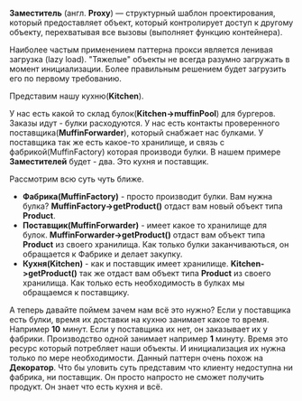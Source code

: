 **Заместитель** (англ. **Proxy**) — структурный шаблон проектирования, который предоставляет объект, который контролирует
доступ к другому объекту, перехватывая все вызовы (выполняет функцию контейнера).

Наиболее частым применением паттерна прокси является ленивая загрузка (lazy load).
"Тяжелые" объекты не всегда разумно загружать в момент инициализации. Более правильным решением будет загрузить
его по первому требованию. 

Представим нашу кухню(**Kitchen**).

У нас есть какой то склад булок(**Kitchen->muffinPool**) для бургеров. Заказы идут - булки расходуются. 
У нас есть контакты проверенного поставщика(**MuffinForwarder**), который снабжает нас булками. У поставщика так же есть
какое-то хранилище, и связь с фабрикой(MuffinFactory) которая производи булки.
В нашем примере **Заместителей** будет - два. Это кухня и поставщик.


Рассмотрим всю суть чуть ближе.

* **Фабрика(MuffinFactory)** - просто производит булки. Вам нужна булка?
**MuffinFactory->getProduct()** отдаст вам новый объект типа **Product**.
* **Поставщик(MuffinForwarder)** - имеет какое то хранилище для булок.
**MuffinForwarder->getProduct()** отдаст вам объект типа **Product** из своего хранилища. 
Как только булки заканчиваються, он обращается к Фабрике и делает закупку.
* **Кухня(Kitchen)** - как и поставщик имеет хранилище.
**Kitchen->getProduct()** так же отдаст вам объект типа **Product** из своего хранилища.
Как только есть необходимость в булках мы обращаемся к поставщику.

А теперь давайте поймем зачем нам всё это нужно?
Если у поставщика есть булки, время их доставки на кухню занимает какое то время. Например **10** минут.
Если у поставщика их нет, он заказывает их у фабрики. Производство одной занимает например **1** минуту.
Время это ресурс который потребляет наши объекты. И инициализация их нужна только по мере необходимости.
Данный паттерн очень похож на **Декоратор**. Что бы уловить суть представим что клиенту недоступна ни фабрика, ни поставщик.
Он просто напросто не сможет получить продукт. Он знает что есть кухня и всё. 